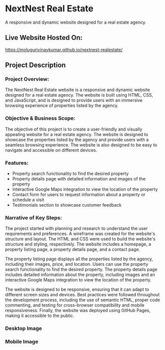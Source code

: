 # NextNest Real Estate

A responsive and dynamic website designed for a real estate agency.

## Live Website Hosted On:

https://molugurivinaykumar.github.io/nextnest-realestate/

## Project Description

### Project Overview:

The NextNest Real Estate website is a responsive and dynamic website designed for a real estate agency. The website is built using HTML, CSS, and JavaScript, and is designed to provide users with an immersive browsing experience of properties listed by the agency.

### Objective & Business Scope:

The objective of this project is to create a user-friendly and visually appealing website for a real estate agency. The website is designed to showcase the properties listed by the agency and provide users with a seamless browsing experience. The website is also designed to be easy to navigate and accessible on different devices.

### Features:

* Property search functionality to find the desired property
* Property details page with detailed information and images of the property
* Interactive Google Maps integration to view the location of the property
* Contact form for users to request information about a property or schedule a visit
* Testimonials section to showcase customer feedback

### Narrative of Key Steps:

The project started with planning and research to understand the user requirements and preferences. A wireframe was created for the website's structure and layout. The HTML and CSS were used to build the website's structure and styling, respectively. The website includes a homepage, a property listing page, a property details page, and a contact page.

The property listing page displays all the properties listed by the agency, including their images, price, and location. Users can use the property search functionality to find the desired property. The property details page includes detailed information about the property, including images and an interactive Google Maps integration to view the location of the property.

The website is designed to be responsive, ensuring that it can adapt to different screen sizes and devices. Best practices were followed throughout the development process, including the use of semantic HTML, proper code commenting, and testing for cross-browser compatibility and mobile responsiveness. Finally, the website was deployed using GitHub Pages, making it accessible to the public.

### Desktop Image

### Mobile Image
